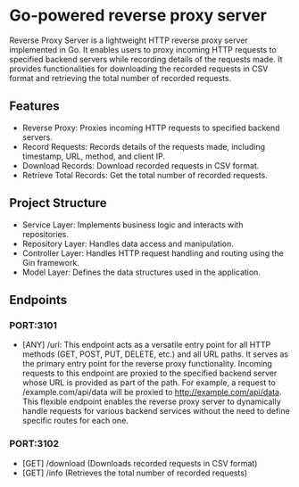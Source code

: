 # Go-powered reverse proxy server
Reverse Proxy Server is a lightweight HTTP reverse proxy server implemented in Go. It enables users to proxy incoming HTTP requests to specified backend servers while recording details of the requests made. It provides functionalities for downloading the recorded requests in CSV format and retrieving the total number of recorded requests.

## Features
- Reverse Proxy: Proxies incoming HTTP requests to specified backend servers.
- Record Requests: Records details of the requests made, including timestamp, URL, method, and client IP.
- Download Records: Download recorded requests in CSV format.
- Retrieve Total Records: Get the total number of recorded requests.

## Project Structure
- Service Layer: Implements business logic and interacts with repositories.
- Repository Layer: Handles data access and manipulation.
- Controller Layer: Handles HTTP request handling and routing using the Gin framework.
- Model Layer: Defines the data structures used in the application.

## Endpoints
### PORT:3101
- [ANY] /url: This endpoint acts as a versatile entry point for all HTTP methods (GET, POST, PUT, DELETE, etc.) and all URL paths. It serves as the primary entry point for the reverse proxy functionality. Incoming requests to this endpoint are proxied to the specified backend server whose URL is provided as part of the path. For example, a request to /example.com/api/data will be proxied to http://example.com/api/data. This flexible endpoint enables the reverse proxy server to dynamically handle requests for various backend services without the need to define specific routes for each one.
### PORT:3102
- [GET] /download  (Downloads recorded requests in CSV format)
- [GET] /info (Retrieves the total number of recorded requests)

#

